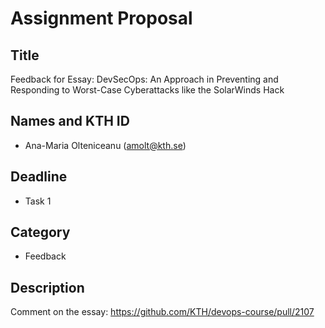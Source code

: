 # Assignment Proposal

## Title

Feedback for Essay: DevSecOps: An Approach in Preventing and Responding to Worst-Case Cyberattacks like the SolarWinds Hack

## Names and KTH ID

  - Ana-Maria Olteniceanu (amolt@kth.se)

## Deadline

- Task 1

## Category

- Feedback

## Description

Comment on the essay: https://github.com/KTH/devops-course/pull/2107
